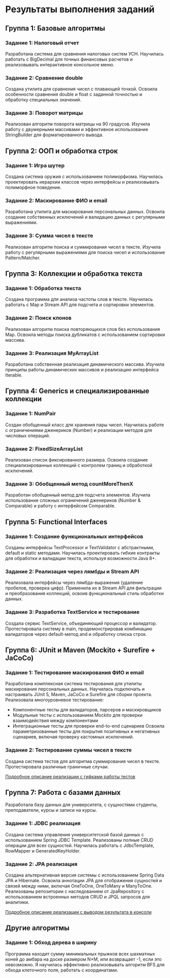 # Результаты выполнения заданий

## Группа 1: Базовые алгоритмы
### Задание 1: Налоговый отчет
Разработана система для сравнения налоговых систем УСН. Научилась работать с BigDecimal для точных финансовых расчетов и реализовывать интерактивное консольное меню.

### Задание 2: Сравнение double
Создана утилита для сравнения чисел с плавающей точкой. Освоила особенности сравнения double и float с заданной точностью и обработку специальных значений.

### Задание 3: Поворот матрицы
Реализован алгоритм поворота матрицы на 90 градусов. Изучила работу с двумерными массивами и эффективное использование StringBuilder для форматированного вывода.

## Группа 2: ООП и обработка строк
### Задание 1: Игра шутер
Создана система оружия с использованием полиморфизма. Научилась проектировать иерархии классов через интерфейсы и реализовывать полиморфное поведение.

### Задание 2: Маскирование ФИО и email
Разработана утилита для маскирования персональных данных. Освоила создание собственных исключений и валидацию данных с регулярными выражениями.

### Задание 3: Сумма чисел в тексте
Реализован алгоритм поиска и суммирования чисел в тексте. Изучила работу с регулярными выражениями для поиска чисел и использование Pattern/Matcher.

## Группа 3: Коллекции и обработка текста
### Задание 1: Обработка текста
Создана программа для анализа частоты слов в тексте. Научилась работать с Map и Stream API для подсчета и сортировки элементов.

### Задание 2: Поиск клонов
Реализован алгоритм поиска повторяющихся слов без использования Map. Освоила методы поиска дубликатов с использованием сортировки массива.

### Задание 3: Реализация MyArrayList
Разработана собственная реализация динамического массива. Изучила принципы работы динамических массивов и реализацию интерфейса Iterable.

## Группа 4: Generics и специализированные коллекции
### Задание 1: NumPair
Создан обобщенный класс для хранения пары чисел. Научилась работе с ограничениями дженериков (Number) и реализации методов для числовых операций.

### Задание 2: FixedSizeArrayList
Реализован список фиксированного размера. Освоила создание специализированных коллекций с контролем границ и обработкой исключений.

### Задание 3: Обобщенный метод countMoreThenX
Разработан обобщенный метод для подсчета элементов. Изучила использование сложных ограничений дженериков (Number & Comparable) и работу с интерфейсом Comparable.

## Группа 5: Functional Interfaces

### Задание 1: Создание функциональных интерфейсов
Созданы интерфейсы TextProcessor и TextValidator с абстрактными, default и static методами. Научилась проектировать гибкие контракты для обработки и валидации текста, используя возможности Java 8+.

### Задание 2: Реализация через лямбды и Stream API
Реализовала интерфейсы через лямбда-выражения (удаление пробелов, проверка цифр). Применила их в Stream API для фильтрации и преобразования коллекций, освоив функциональный стиль обработки данных.

### Задание 3: Разработка TextService и тестирование
Создала сервис TextService, объединяющий процессор и валидатор. Протестировала систему в main, продемонстрировав комбинацию валидаторов через default-метод and и обработку списка строк.

## Группа 6: JUnit и Maven (Mockito + Surefire + JaCoCo)

### Задание 1: Тестирование маскирования ФИО и email
Разработана комплексная система тестирования для утилиты маскирования персональных данных. Научилась подключать и настраивать JUnit 5, Maven, JaCoCo и Surefire для сборки проекта. Реализовала многоуровневое тестирование:
- Компонентные тесты для валидаторов, парсеров и маскировщиков
- Модульные тесты с использованием Mockito для проверки взаимодействия между компонентами
- Интеграционные тесты для проверки end-to-end сценариев
  Освоила параметризованные тесты для покрытия позитивных и негативных сценариев, включая проверку кастомных исключений.

### Задание 2: Тестирование суммы чисел в тексте
Создана система тестов для алгоритма суммирования чисел в тексте. Протестировала различные граничные случаи.

[Подробное описание реализации с гифками работы тестов](_6.JunitAndMaven_/README.md)

## Группа 7: Работа с базами данных

Разработала базу данных для университета, с сущностями студенты, преподаватели, курсы и записи на курсы.

### Задание 1: JDBC реализация
Создана система управления университетской базой данных с использованием Spring JDBC Template.
Реализованы полные CRUD операции для всех сущностей.
Научилась работать с JdbcTemplate, RowMapper и GeneratedKeyHolder.

### Задание 2: JPA реализация
Создана альтернативная версия системы с использованием Spring Data JPA и Hibernate. 
Освоила аннотации JPA для отображения сущностей и связей между ними, включая OneToOne, OneToMany и ManyToOne.
Реализованы репозитории с наследованием от JpaRepository с использованием встроенных методов CRUD и JPQL запросов для аналитики.

[Подробное описание реализации с выводом результата в консоли](_7.DatabaseDesign/README.md)
 
## Другие алгоритмы
### Задание 1: Обход дерева в ширину
Программа находит сумму минимальных прыжков всех шахматных коней до амбара на доске размером N×M, или возвращает -1, если это невозможно. Я научилась эффективно реализовывать алгоритм BFS для обхода клеточного поля, работать с координатами. 